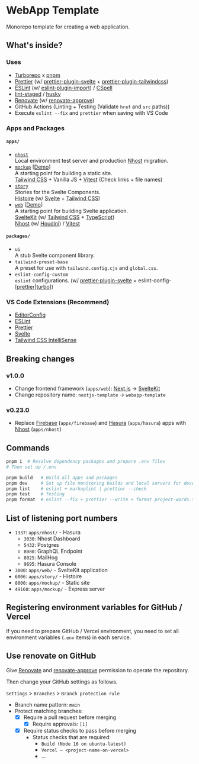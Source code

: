 # WebApp Template

Monorepo template for creating a web application.

## What's inside?

### Uses

- [Turborepo](https://turborepo.org/) x [pnpm](https://pnpm.io/)
- [Prettier](https://prettier.io/) (w/ [prettier-plugin-svelte](https://github.com/sveltejs/prettier-plugin-svelte) + [prettier-plugin-tailwindcss](https://github.com/tailwindlabs/prettier-plugin-tailwindcss))
- [ESLint](https://eslint.org/) (w/ [eslint-plugin-import](https://github.com/import-js/eslint-plugin-import)) / [CSpell](https://cspell.org/)
- [lint-staged](https://github.com/okonet/lint-staged) / [husky](https://github.com/typicode/husky)
- [Renovate](https://www.mend.io/free-developer-tools/renovate/) (w/ [renovate-approve](https://github.com/apps/renovate-approve))
- GitHub Actions (Linting + Testing (Validate `href` and `src` paths))
- Execute `eslint --fix` and `prettier` when saving with VS Code

### Apps and Packages

#### `apps/`

- [`nhost`](./apps/nhost/)  
  Local environment test server and production [Nhost](https://nhost.io/) migration.
- [`mockup`](./apps/mockup/) [[Demo](https://webapp-template-mockup.usagizmo.com/)]  
  A starting point for building a static site.  
  [Tailwind CSS](https://tailwindcss.com/) + Vanilla JS + [Vitest](https://vitest.dev/) (Check links + file names)
- [`story`](./apps/story/)  
  Stories for the Svelte Components.  
  [Histoire](https://histoire.dev/) (w/ [Svelte](https://svelte.jp/) + [Tailwind CSS](https://tailwindcss.com/))
- [`web`](./apps/web/) [[Demo](https://webapp-template.usagizmo.com/)]  
  A starting point for building Svelte application.  
  [SvelteKit](https://kit.svelte.dev/) (w/ [Tailwind CSS](https://tailwindcss.com/) + [TypeScript](https://www.typescriptlang.org/))  
  [Nhost](https://nhost.io/) (w/ [Houdini](https://www.houdinigraphql.com/)) / [Vitest](https://vitest.dev/)

#### `packages/`

- `ui`  
  A stub Svelte component library.
- `tailwind-preset-base`  
  A preset for use with `tailwind.config.cjs` and `global.css`.
- `eslint-config-custom`  
  `eslint` configurations. (w/ [prettier-plugin-svelte](https://github.com/sveltejs/prettier-plugin-svelte) + eslint-config-[[prettier](https://github.com/prettier/eslint-config-prettier)|[turbo](https://www.npmjs.com/package/eslint-config-turbo)])

### VS Code Extensions (Recommend)

- [EditorConfig](https://marketplace.visualstudio.com/items?itemName=EditorConfig.EditorConfig)
- [ESLint](https://marketplace.visualstudio.com/items?itemName=dbaeumer.vscode-eslint)
- [Prettier](https://marketplace.visualstudio.com/items?itemName=esbenp.prettier-vscode)
- [Svelte](https://marketplace.visualstudio.com/items?itemName=svelte.svelte-vscode)
- [Tailwind CSS IntelliSense](https://marketplace.visualstudio.com/items?itemName=bradlc.vscode-tailwindcss)

## Breaking changes

### v1.0.0

- Change frontend framework (`apps/web`): [Next.js](https://nextjs.org/) → [SvelteKit](https://kit.svelte.jp/)
- Change repository name: `nextjs-template` → `webapp-template`

### v0.23.0

- Replace [Firebase](https://firebase.google.com/) (`apps/firebase`) and [Hasura](https://hasura.io/) (`apps/hasura`) apps with [Nhost](https://nhost.io/) (`apps/nhost`)

## Commands

```bash
pnpm i  # Resolve dependency packages and prepare .env files
# Then set up /.env

pnpm build   # Build all apps and packages
pnpm dev     # Set up file monitoring builds and local servers for development
pnpm lint    # eslint + markuplint | prettier --check
pnpm test    # Testing
pnpm format  # eslint --fix + prettier --write + format project-words.txt
```

## List of listening port numbers

- `1337`: `apps/nhost/` - Hasura
  - `3030`: Nhost Dashboard
  - `5432`: Postgres
  - `8080`: GraphQL Endpoint
  - `8025`: MailHog
  - `9695`: Hasura Console
- `3000`: `apps/web/` - SvelteKit application
- `6006`: `apps/story/` - Histoire
- `8000`: `apps/mockup/` - Static site
- `49160`: `apps/mockup/` - Express server

## Registering environment variables for GitHub / Vercel

If you need to prepare GitHub / Vercel environment, you need to set all environment variables (`.env` items) in each service.

## Use renovate on GitHub

Give [Renovate](https://www.mend.io/free-developer-tools/renovate/) and [renovate-approve](https://github.com/apps/renovate-approve) permission to operate the repository.

Then change your GitHub settings as follows.

`Settings` > `Branches` > `Branch protection rule`

- Branch name pattern: `main`
- Protect matching branches:
  - [x] Require a pull request before merging
    - [x] Require approvals: `[1]`
  - [x] Require status checks to pass before merging
    - Status checks that are required:
      - `Build (Node 16 on ubuntu-latest)`
      - `Vercel – <project-name-on-vercel>`
      - ...
